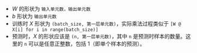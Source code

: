 - $W$ 的形状为 `输入单元数，输出单元数`
- $b$ 形状为 `输出单元数`
- 训练时 $X$ 形状为 `(batch_size, 第一层单元数)`，实际乘法过程类似于 `[W @ X[i] for i in range(batch_size)]`
- 预测时，$X$ 的形状应该是 `(n, 第一层单元数)`，其中 `n` 是预测时样本的数量。这里的 `n` 可以是任意正整数，包括 1（即单个样本的预测）。
